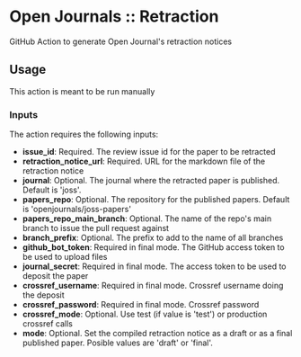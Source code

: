 # Open Journals :: Retraction
GitHub Action to generate Open Journal's retraction notices

## Usage

This action is meant to be run manually

### Inputs

The action requires the following inputs:

- **issue_id**: Required. The review issue id for the paper to be retracted
- **retraction_notice_url**: Required. URL for the markdown file of the retraction notice
- **journal**: Optional. The journal where the retracted paper is published. Default is 'joss'.
- **papers_repo**: Optional. The repository for the published papers. Default is 'openjournals/joss-papers'
- **papers_repo_main_branch**: Optional. The name of the repo's main branch to issue the pull request against
- **branch_prefix**: Optional. The prefix to add to the name of all branches
- **github_bot_token**: Required in final mode. The GitHub access token to be used to upload files
- **journal_secret**: Required in final mode. The access token to be used to deposit the paper
- **crossref_username**: Required in final mode. Crossref username doing the deposit
- **crossref_password**: Required in final mode. Crossref password
- **crossref_mode**: Optional. Use test (if value is 'test') or production crossref calls
- **mode**: Optional. Set the compiled retraction notice as a draft or as a final published paper. Posible values are 'draft' or 'final'.
